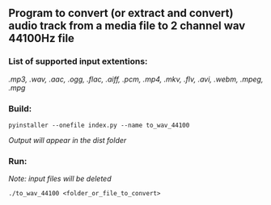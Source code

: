 ## Program to convert (or extract and convert) audio track from a media file to 2 channel wav 44100Hz file

### List of supported input extentions:  
*.mp3, .wav, .aac, .ogg, .flac, .aiff, .pcm, .mp4, .mkv, .flv, .avi, .webm, .mpeg, .mpg*

### Build:
`pyinstaller --onefile index.py --name to_wav_44100`  

*Output will appear in the dist folder*

### Run:
*Note: input files will be deleted*  

`./to_wav_44100 <folder_or_file_to_convert>`
